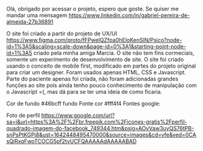 Olá, obrigado por acessar o projeto, espero que goste. Se quiser me mandar uma mensagem https://www.linkedin.com/in/gabriel-pereira-de-almeida-27b36891


O site foi criado a partir do projeto de UX/UI https://www.figma.com/proto/fFPweIQZfpa0hEIoKenSlN/Psico?node-id=1%3A5&scaling=scale-down&page-id=0%3A1&starting-point-node-id=1%3A5 criado pela minha amiga Marcia. 
O site não tem fins cormeciais, somente um experimento de desenvolvimento de site. O site foi criado usando o conceito de mobile first, modificado em partes do projeto original para criar um designer. Foram usados apenas HTML, CSS e Javascript. 
Parte do paciente apenas foi criada, não foram adicionadas grandes funções ao site pois ainda tenho pouco conhecimento de manipulação com o Javascript =(, mas dá para se ter uma ideia de como ficaria. 

Cor de fundo #46bcff fundo
Fonte cor #fff4f4
Fontes google:
<!--
<link rel="preconnect" href="https://fonts.googleapis.com">
<link rel="preconnect" href="https://fonts.gstatic.com" crossorigin>
<link href="https://fonts.googleapis.com/css2?family=Abel&family=Shizuru&display=swap" rel="stylesheet">
    font-family: 'Abel', sans-serif;

    font-family: 'Shizuru', cursive;

 -->
 
Foto de perfil https://www.google.com/url?sa=i&url=https%3A%2F%2Fbr.freepik.com%2Ficones-gratis%2Fperfil-quadrado-imagem-do-facebook_749344.htm&psig=AOvVaw3uyQS76tPB-snPsPtKGPi8&ust=1642448495470000&source=images&cd=vfe&ved=0CAsQjRxqFwoTCOCG5pf2tvUCFQAAAAAdAAAAABAD
